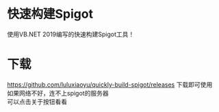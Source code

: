 # 快速构建Spigot
使用VB.NET 2019编写的快速构建Spigot工具！
# 下载
https://github.com/luluxiaoyu/quickly-build-spigot/releases
下载即可使用  
如果网络不好，连不上spigot的服务器  
可以点击关于按钮看看  
